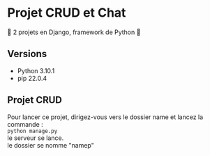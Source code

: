 # Projet CRUD et Chat

:tada: 2 projets en Django, framework de Python :tada:

## Versions
- Python 3.10.1
- pip 22.0.4

## Projet CRUD

Pour lancer ce projet, dirigez-vous vers le dossier name et lancez la commande :
<br>
`python manage.py `
<br>
le serveur se lance.
<br> 
le dossier se nomme "namep"
